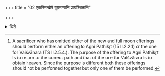 +++
title = "02 एकस्मिन्दोषे श्रूयमाणानि प्रायश्चित्तानि"

+++

<details><summary>थिते</summary>

2. The expiations being heard (in the Veda) in connection with one and the same defect should be combined together (i.e. only one (and not all) should be performed) because the purpose is different.[^1]  


[^1]: A sacrificer who has omitted either of the new and full moon offerings should perform either an offering to Agni Pathikr̥t (15 II.2.2.1) or the one for Vaiśvānara (TS II.2.5.4.). The purpose of the offering to Agni Pathikr̥t is to return to the correct path and that of the one for Vaiśvārara is to obtain heaven. Since the purpose is different both these offerings should not be performed together but only one of them be performed.
</details>
